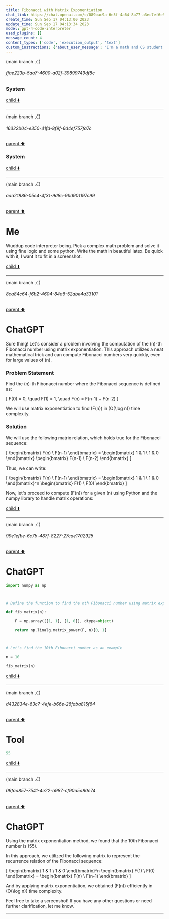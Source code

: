 ```yaml
---
title: Fibonacci with Matrix Exponentiation
chat_link: https://chat.openai.com/c/089bac9a-6e5f-4a64-8b77-a3ec7ef6e58c
create_time: Sun Sep 17 04:13:00 2023
update_time: Sun Sep 17 04:13:34 2023
model: gpt-4-code-interpreter
used_plugins: []
message_count: 4
content_types: ['code', 'execution_output', 'text']
custom_instructions: {'about_user_message': "I'm a math and CS student, and I like simple and clever solutions.", 'about_model_message': "You're a proficient and helpful AI programming and research assistant."}
---
```


(main branch ⎇)
###### ffae223b-5aa7-4600-a02f-39899749df8c
### System

[child ⬇️](#16322b04-e350-41fd-8f9f-6d4ef757fa7c)

---

(main branch ⎇)
###### 16322b04-e350-41fd-8f9f-6d4ef757fa7c
[parent ⬆️](#ffae223b-5aa7-4600-a02f-39899749df8c)
### System

[child ⬇️](#aaa21886-05e4-4f31-9d8c-9bd901197c99)

---

(main branch ⎇)
###### aaa21886-05e4-4f31-9d8c-9bd901197c99
[parent ⬆️](#16322b04-e350-41fd-8f9f-6d4ef757fa7c)
# Me

Wuddup code interpreter being.
Pick a complex math problem and solve it using fine logic and some python.
Write the math in beautiful latex. Be quick with it, I want it to fit in a screenshot.

[child ⬇️](#8ca84c64-f6b2-4604-84a6-52abe4a33101)

---

(main branch ⎇)
###### 8ca84c64-f6b2-4604-84a6-52abe4a33101
[parent ⬆️](#aaa21886-05e4-4f31-9d8c-9bd901197c99)
# ChatGPT

Sure thing! Let's consider a problem involving the computation of the \(n\)-th Fibonacci number using matrix exponentiation. This approach utilizes a neat mathematical trick and can compute Fibonacci numbers very quickly, even for large values of \(n\).

### Problem Statement

Find the \(n\)-th Fibonacci number where the Fibonacci sequence is defined as:

\[
F(0) = 0, \quad F(1) = 1, \quad F(n) = F(n-1) + F(n-2)
\]

We will use matrix exponentiation to find \(F(n)\) in \(O(\log n)\) time complexity.

### Solution

We will use the following matrix relation, which holds true for the Fibonacci sequence:

\[
\begin{bmatrix} F(n) \\ F(n-1) \end{bmatrix} = \begin{bmatrix} 1 & 1 \\ 1 & 0 \end{bmatrix} \begin{bmatrix} F(n-1) \\ F(n-2) \end{bmatrix}
\]

Thus, we can write:

\[
\begin{bmatrix} F(n) \\ F(n-1) \end{bmatrix} = \begin{bmatrix} 1 & 1 \\ 1 & 0 \end{bmatrix}^n \begin{bmatrix} F(1) \\ F(0) \end{bmatrix}
\]

Now, let's proceed to compute \(F(n)\) for a given \(n\) using Python and the numpy library to handle matrix operations:

[child ⬇️](#99e1efbe-6c7b-487f-8227-27cae1702925)

---

(main branch ⎇)
###### 99e1efbe-6c7b-487f-8227-27cae1702925
[parent ⬆️](#8ca84c64-f6b2-4604-84a6-52abe4a33101)
# ChatGPT

```python
import numpy as np



# Define the function to find the nth Fibonacci number using matrix exponentiation

def fib_matrix(n):

    F = np.array([[1, 1], [1, 0]], dtype=object)

    return np.linalg.matrix_power(F, n)[0, 1]



# Let's find the 10th Fibonacci number as an example

n = 10

fib_matrix(n)
```

[child ⬇️](#d432834e-63c7-4efe-b66e-26faba815f64)

---

(main branch ⎇)
###### d432834e-63c7-4efe-b66e-26faba815f64
[parent ⬆️](#99e1efbe-6c7b-487f-8227-27cae1702925)
# Tool

```python
55
```

[child ⬇️](#09faa857-7541-4e22-a987-cf90a5a80e74)

---

(main branch ⎇)
###### 09faa857-7541-4e22-a987-cf90a5a80e74
[parent ⬆️](#d432834e-63c7-4efe-b66e-26faba815f64)
# ChatGPT

Using the matrix exponentiation method, we found that the 10th Fibonacci number is \(55\).

In this approach, we utilized the following matrix to represent the recurrence relation of the Fibonacci sequence:

\[
\begin{bmatrix} 1 & 1 \\ 1 & 0 \end{bmatrix}^n \begin{bmatrix} F(1) \\ F(0) \end{bmatrix} = \begin{bmatrix} F(n) \\ F(n-1) \end{bmatrix}
\]

And by applying matrix exponentiation, we obtained \(F(n)\) efficiently in \(O(\log n)\) time complexity.

Feel free to take a screenshot! If you have any other questions or need further clarification, let me know.

---
